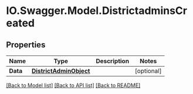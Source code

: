# IO.Swagger.Model.DistrictadminsCreated
## Properties

Name | Type | Description | Notes
------------ | ------------- | ------------- | -------------
**Data** | [**DistrictAdminObject**](DistrictAdminObject.md) |  | [optional] 

[[Back to Model list]](../README.md#documentation-for-models) [[Back to API list]](../README.md#documentation-for-api-endpoints) [[Back to README]](../README.md)

